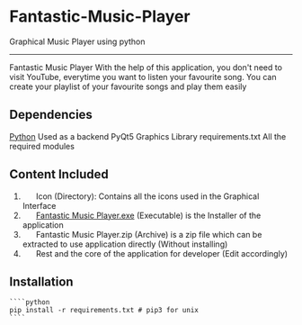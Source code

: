 # Fantastic-Music-Player
Graphical Music Player using python
_____________________________________________________________________________
Fantastic Music Player
    With the help of this application, you don't need to visit YouTube, everytime you want to listen your favourite song. You can create your playlist of your favourite songs and play them easily
## Dependencies
[Python](https://www.python.org/)
    Used as a backend
PyQt5
    Graphics Library
requirements.txt
    All the required modules
## Content Included
1. &nbsp;&nbsp;&nbsp;&nbsp;&nbsp;&nbsp;Icon (Directory): Contains all the icons used in the Graphical Interface
2. &nbsp;&nbsp;&nbsp;&nbsp;&nbsp;&nbsp;[Fantastic Music Player.exe](https://github.com/Sachinacharya-Project/Fantastic-Music-Player/blob/main/Fantastic%20Music%20Player.exe) (Executable) is the Installer of the application
3. &nbsp;&nbsp;&nbsp;&nbsp;&nbsp;&nbsp;Fantastic Music Player.zip (Archive) is a zip file which can be extracted to use application directly (Without installing)
4. &nbsp;&nbsp;&nbsp;&nbsp;&nbsp;&nbsp;Rest and the core of the application for developer (Edit accordingly)
## Installation
    ````python
    pip install -r requirements.txt # pip3 for unix
    ````
